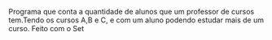 Programa que conta a quantidade de alunos que um professor de cursos tem.Tendo os cursos A,B e C, e com um aluno podendo estudar mais de um curso.
Feito com o Set
